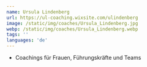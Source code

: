 ```yaml
---
name: Ursula Lindenberg
url: https://ul-coaching.wixsite.com/ulindenberg
image: /static/img/coaches/Ursula_Lindenberg.jpg
webp: /static/img/coaches/Ursula_Lindenberg.webp
tags: ''
languages: 'de'
---
```


<ul><li>Coachings für Frauen, Führungskräfte und Teams&nbsp;</li></ul>